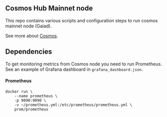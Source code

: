 ## Cosmos Hub Mainnet node
This repo contains various scripts and configuration steps to run cosmos mainnet node (Gaiad).

See more about [Cosmos](https://github.com/cosmos/mainnet).

## Dependencies

To get monitoring metrics from Cosmos node you need to run Prometheus.
See an example of Grafana dashboard in `grafana_dashboard.json`.
#### Prometheus

```shell
docker run \
    --name prometheus \
    -p 9090:9090 \
    -v ~/prometheus.yml:/etc/prometheus/prometheus.yml \
    prom/prometheus
```